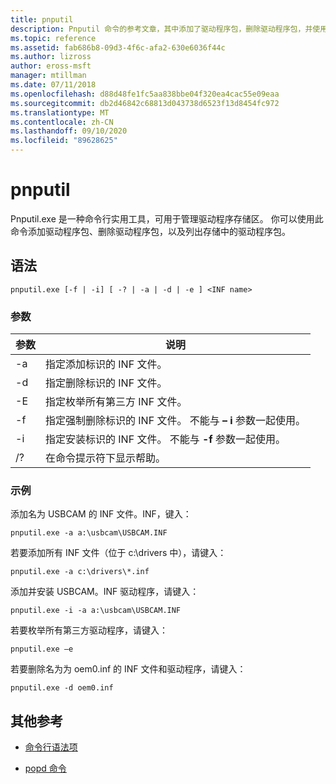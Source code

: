 ```yaml
---
title: pnputil
description: Pnputil 命令的参考文章，其中添加了驱动程序包，删除驱动程序包，并使用 pnputil.exe 实用程序列出了驱动程序存储区中的驱动程序包。
ms.topic: reference
ms.assetid: fab686b8-09d3-4f6c-afa2-630e6036f44c
ms.author: lizross
author: eross-msft
manager: mtillman
ms.date: 07/11/2018
ms.openlocfilehash: d88d48fe1fc5aa838bbe04f320ea4cac55e09eaa
ms.sourcegitcommit: db2d46842c68813d043738d6523f13d8454fc972
ms.translationtype: MT
ms.contentlocale: zh-CN
ms.lasthandoff: 09/10/2020
ms.locfileid: "89628625"
---
```

# <a name="pnputil"></a>pnputil

Pnputil.exe 是一种命令行实用工具，可用于管理驱动程序存储区。 你可以使用此命令添加驱动程序包、删除驱动程序包，以及列出存储中的驱动程序包。

## <a name="syntax"></a>语法

```
pnputil.exe [-f | -i] [ -? | -a | -d | -e ] <INF name>
```

### <a name="parameters"></a>参数

| 参数 | 说明 |
|--|--|
| -a | 指定添加标识的 INF 文件。 |
| -d | 指定删除标识的 INF 文件。 |
| -E | 指定枚举所有第三方 INF 文件。 |
| -f | 指定强制删除标识的 INF 文件。 不能与 **– i** 参数一起使用。 |
| -i | 指定安装标识的 INF 文件。 不能与 **-f** 参数一起使用。 |
| /? | 在命令提示符下显示帮助。 |

### <a name="examples"></a>示例

添加名为 USBCAM 的 INF 文件。INF，键入：

```
pnputil.exe -a a:\usbcam\USBCAM.INF
```

若要添加所有 INF 文件（位于 c:\drivers 中），请键入：

```
pnputil.exe -a c:\drivers\*.inf
```

添加并安装 USBCAM。INF 驱动程序，请键入：

```
pnputil.exe -i -a a:\usbcam\USBCAM.INF
```

若要枚举所有第三方驱动程序，请键入：

```
pnputil.exe –e
```

若要删除名为为 oem0.inf 的 INF 文件和驱动程序，请键入：

```
pnputil.exe -d oem0.inf
```

## <a name="additional-references"></a>其他参考

- [命令行语法项](command-line-syntax-key.md)

- [popd 命令](popd.md)
